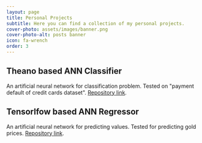 ```yaml
---
layout: page
title: Personal Projects
subtitle: Here you can find a collection of my personal projects.
cover-photo: assets/images/banner.png
cover-photo-alt: posts banner
icon: fa-wrench
order: 3
---
```


## Theano based ANN Classifier

An artificial neural network for classification problem. Tested on "payment default of credit cards dataset". [Repository link](https://github.com/theDIG95/Payment-default-ANN).

## Tensorlfow based ANN Regressor

An artificial neural network for predicting values. Tested for predicting gold prices. [Repository link](https://github.com/theDIG95/Gold-prices-ANN).
